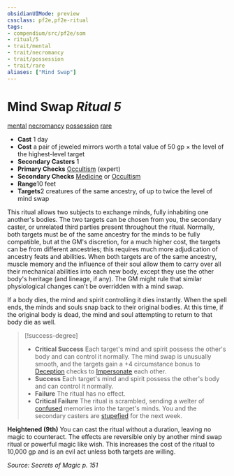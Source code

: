 ```yaml
---
obsidianUIMode: preview
cssclass: pf2e,pf2e-ritual
tags:
- compendium/src/pf2e/som
- ritual/5
- trait/mental
- trait/necromancy
- trait/possession
- trait/rare
aliases: ["Mind Swap"]
---
```

# Mind Swap *Ritual 5*  
[mental](../../../rules/traits/mental.md)  [necromancy](../../../rules/traits/necromancy.md)  [possession](../../../rules/traits/possession.md)  [rare](../../../rules/traits/rare.md)  

- **Cast** 1 day
- **Cost** a pair of jeweled mirrors worth a total value of 50 gp × the level of the highest-level target
- **Secondary Casters** 1
- **Primary Checks** [Occultism](../../skills.md#Occultism) (expert)
- **Secondary Checks** [Medicine](../../skills.md#Medicine) or [Occultism](../../skills.md#Occultism)
- **Range**10 feet
- **Targets**2 creatures of the same ancestry, of up to twice the level of mind swap

This ritual allows two subjects to exchange minds, fully inhabiting one another's bodies. The two targets can be chosen from you, the secondary caster, or unrelated third parties present throughout the ritual. Normally, both targets must be of the same ancestry for the minds to be fully compatible, but at the GM's discretion, for a much higher cost, the targets can be from different ancestries; this requires much more adjudication of ancestry feats and abilities. When both targets are of the same ancestry, muscle memory and the influence of their soul allow them to carry over all their mechanical abilities into each new body, except they use the other body's heritage (and lineage, if any). The GM might rule that similar physiological changes can't be overridden with a mind swap.

If a body dies, the mind and spirit controlling it dies instantly. When the spell ends, the minds and souls snap back to their original bodies. At this time, if the original body is dead, the mind and soul attempting to return to that body die as well.

> [!success-degree] 
> - **Critical Success** Each target's mind and spirit possess the other's body and can control it normally. The mind swap is unusually smooth, and the targets gain a +4 circumstance bonus to [Deception](../../skills.md#Deception) checks to [Impersonate](../../../rules/actions/impersonate.md) each other.
> - **Success** Each target's mind and spirit possess the other's body and can control it normally.
> - **Failure** The ritual has no effect.
> - **Critical Failure** The ritual is scrambled, sending a welter of [confused](../../../rules/conditions.md#Confused) memories into the target's minds. You and the secondary casters are [stupefied](../../../rules/conditions.md#Stupefied) for the next week.

**Heightened (9th)** You can cast the ritual without a duration, leaving no magic to counteract. The effects are reversible only by another mind swap ritual or powerful magic like wish. This increases the cost of the ritual to 10,000 gp and is an evil act unless both targets are willing.

*Source: Secrets of Magic p. 151*